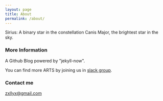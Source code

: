 ```yaml
---
layout: page
title: About
permalink: /about/
---
```

Sirius:
A binary star in the constellation Canis Major,
the brightest star in the sky.


### More Information

A Github Blog powered by "jekyll-now".


You can find more ARTS by joining us in [slack group](https://join.slack.com/t/mntfun/shared_invite/enQtNDk1MzM3NTQ0OTE4LTIzODYwNWZkMmI4NDljMDdhNWNjOTRmNmFiNjdjNzFkOTI5OTk5YjRiODQyMGMxMzZjZmVjNmIzZDI0YWI5Y2E).

### Contact me

[zxllyx@gmail.com](mailto:zxllyx@gmail.com)
